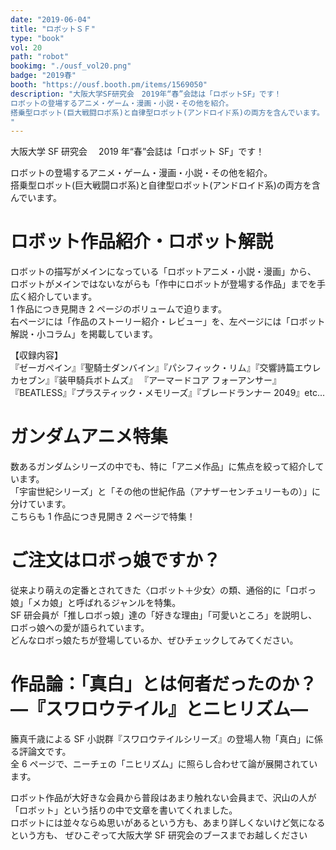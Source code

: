 ```yaml
---
date: "2019-06-04"
title: "ロボットＳＦ"
type: "book"
vol: 20
path: "robot"
bookimg: "./ousf_vol20.png"
badge: "2019春"
booth: "https://ousf.booth.pm/items/1569050"
description: "大阪大学SF研究会　2019年“春”会誌は「ロボットSF」です！
ロボットの登場するアニメ・ゲーム・漫画・小説・その他を紹介。
搭乗型ロボット(巨大戦闘ロボ系)と自律型ロボット(アンドロイド系)の両方を含んでいます。
"
---
```


大阪大学 SF 研究会　 2019 年“春”会誌は「ロボット SF」です！

ロボットの登場するアニメ・ゲーム・漫画・小説・その他を紹介。  
搭乗型ロボット(巨大戦闘ロボ系)と自律型ロボット(アンドロイド系)の両方を含んでいます。

# ロボット作品紹介・ロボット解説

ロボットの描写がメインになっている「ロボットアニメ・小説・漫画」から、
ロボットがメインではないながらも「作中にロボットが登場する作品」までを手広く紹介しています。  
1 作品につき見開き 2 ページのボリュームで迫ります。  
右ページには「作品のストーリー紹介・レビュー」を、左ページには「ロボット解説・小コラム」を掲載しています。

【収録内容】  
『ゼーガペイン』『聖騎士ダンバイン』『パシフィック・リム』『交響詩篇エウレカセブン』『装甲騎兵ボトムズ』
『アーマードコア フォーアンサー』『BEATLESS』『プラスティック・メモリーズ』『ブレードランナー 2049』etc...

# ガンダムアニメ特集

数あるガンダムシリーズの中でも、特に「アニメ作品」に焦点を絞って紹介しています。  
「宇宙世紀シリーズ」と「その他の世紀作品（アナザーセンチュリーもの）」に分けています。  
こちらも 1 作品につき見開き 2 ページで特集！

# ご注文はロボっ娘ですか？

従来より萌えの定番とされてきた〈ロボット＋少女〉の類、通俗的に「ロボっ娘」「メカ娘」と呼ばれるジャンルを特集。  
SF 研会員が「推しロボっ娘」達の「好きな理由」「可愛いところ」を説明し、ロボっ娘への愛が語られています。  
どんなロボっ娘たちが登場しているか、ぜひチェックしてみてください。

# 作品論：「真白」とは何者だったのか？―『スワロウテイル』とニヒリズム―

籘真千歳による SF 小説群『スワロウテイルシリーズ』の登場人物「真白」に係る評論文です。  
全 6 ページで、ニーチェの「ニヒリズム」に照らし合わせて論が展開されています。

ロボット作品が大好きな会員から普段はあまり触れない会員まで、沢山の人が「ロボット」という括りの中で文章を書いてくれました。  
ロボットには並々ならぬ思いがあるという方も、あまり詳しくないけど気になるという方も、
ぜひこぞって大阪大学 SF 研究会のブースまでお越しください
